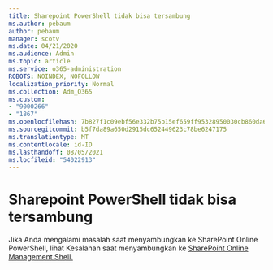 ```yaml
---
title: Sharepoint PowerShell tidak bisa tersambung
ms.author: pebaum
author: pebaum
manager: scotv
ms.date: 04/21/2020
ms.audience: Admin
ms.topic: article
ms.service: o365-administration
ROBOTS: NOINDEX, NOFOLLOW
localization_priority: Normal
ms.collection: Adm_O365
ms.custom:
- "9000266"
- "1867"
ms.openlocfilehash: 7b827f1c09ebf56e332b75b15ef659ff95328950030cb860da652555efe45f28
ms.sourcegitcommit: b5f7da89a650d2915dc652449623c78be6247175
ms.translationtype: MT
ms.contentlocale: id-ID
ms.lasthandoff: 08/05/2021
ms.locfileid: "54022913"
---
```

# <a name="sharepoint-powershell-unable-to-connect"></a>Sharepoint PowerShell tidak bisa tersambung

Jika Anda mengalami masalah saat menyambungkan ke SharePoint Online PowerShell, lihat Kesalahan saat menyambungkan ke [SharePoint Online Management Shell.](/sharepoint/troubleshoot/administration/errors-connecting-to-management-shell)